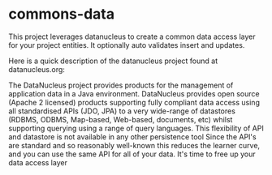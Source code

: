 # commons-data

This project leverages datanucleus to create a common data access layer for your project entities.
It optionally auto validates insert and updates.

Here is a quick description of the datanucleus project found at datanucleus.org:

The DataNucleus project provides products for the management of application data in a Java environment. DataNucleus provides open source (Apache 2 licensed) products supporting fully compliant data access using all standardised APIs (JDO, JPA) to a very wide-range of datastores (RDBMS, ODBMS, Map-based, Web-based, documents, etc) whilst supporting querying using a range of query languages. This flexibility of API and datastore is not available in any other persistence tool Since the API's are standard and so reasonably well-known this reduces the learner curve, and you can use the same API for all of your data. It's time to free up your data access layer 


